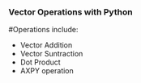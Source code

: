 ### Vector Operations with Python

#Operations include:

- Vector Addition
- Vector Suntraction
- Dot Product 
- AXPY operation


